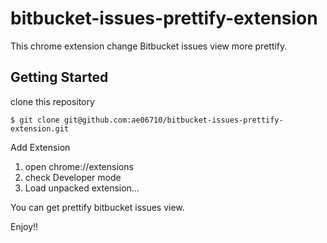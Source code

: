 bitbucket-issues-prettify-extension
===================================

This chrome extension change Bitbucket issues view more prettify.


Getting Started
---------------

clone this repository

```
$ git clone git@github.com:ae06710/bitbucket-issues-prettify-extension.git
```

Add Extension

1. open chrome://extensions
2. check Developer mode
3. Load unpacked extension…

You can get prettify bitbucket issues view.

Enjoy!!

